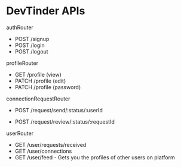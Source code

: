 # DevTinder APIs

authRouter
- POST /signup
- POST /login
- POST /logout

profileRouter
- GET /profile (view)
- PATCH /profile (edit)
- PATCH /profile (password)

connectionRequestRouter
<!-- interesting, ignoring -->
- POST /request/send/:status/:userId

<!-- accepted, rejected -->
- POST /request/review/:status/:requestId

userRouter
- GET /user/requests/received
- GET /user/connections
- GET /user/feed - Gets you the profiles of other users on platform
